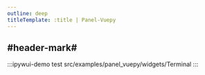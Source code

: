 ```yaml
---
outline: deep
titleTemplate: :title | Panel-Vuepy
---
```


## #header-mark#
:::ipywui-demo test
src/examples/panel_vuepy/widgets/Terminal
::: 